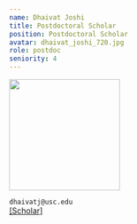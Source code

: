 ```yaml
---
name: Dhaivat Joshi
title: Postdoctoral Scholar
position: Postdoctoral Scholar
avatar: dhaivat_joshi_720.jpg
role: postdoc
seniority: 4 
---
```


<img height="200" src="{{site.baseurl}}/images/people/{{page.avatar}}" data-action="zoom">


<i class="fa fa-envelope-o"></i> `dhaivatj@usc.edu`<br>
<i class="fa fa-external-link"></i>
[[Scholar]](https://scholar.google.com/citations?user=k4ueN4QAAAAJ&hl=en)
